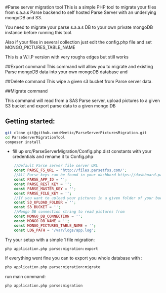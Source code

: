 #Parse server migration tool
This is a simple PHP tool to migrate your files from s.a.a.s Parse backend to self hosted Parse Server with an underlying mongoDB and S3.

You need to migrate your parse s.a.a.s DB to your own private mongoDB instance before running this tool.

Also if your files in several collection just edit the config.php file and set MONGO_PICTURES_TABLE_NAME 

This is a W.I.P version with very roughs edges but still works

##Export command
This command will allow you to migrate and existing Parse mongoDB data into your own mongoDB database and

##Delete command
This wipe a given s3 bucket from Parse server data.

##Migrate command

This command will read from a SAS Parse server, upload pictures to a given S3 bucket and export parse data to a given mongo DB

## Getting started:


```bash
git clone git@github.com:Meetic/ParseServerPicturesMigration.git
cd ParseServerMigrationTool
composer install
```

* fill up src/ParseServerMigration/Config.php.dist constants with your credentials and rename it to Config.php

```php
    //Default Parse server file server URL
    const PARSE_FS_URL = 'http://files.parsetfss.com/';
    //All Parse keys can be found in your dashbord https://dashboard.parse.com/apps/<APP_NALE>/settings/keys
    const PARSE_APP_ID = '';
    const PARSE_REST_KEY = '';
    const PARSE_MASTER_KEY = '';
    const PARSE_FILE_KEY = '';
    //If you want to upload your pictures in a given folder of your bucket
    const S3_UPLOAD_FOLDER = '';
    const S3_BUCKET = '';
    //Mongo DB connection string to read pictures from
    const MONGO_DB_CONNECTION = '';
    const MONGO_DB_NAME = '';
    const MONGO_PICTURES_TABLE_NAME = '';
    const LOG_PATH = '/var/logs/app.log';
```

Try your setup with a simple 1 file migration: 

```bash
php application.php parse:migration:export
```

If everything went fine you can to export you whole database with : 

```bash
php application.php parse:migration:migrate
```

run main command: 

```bash
php application.php parse:migration
```
